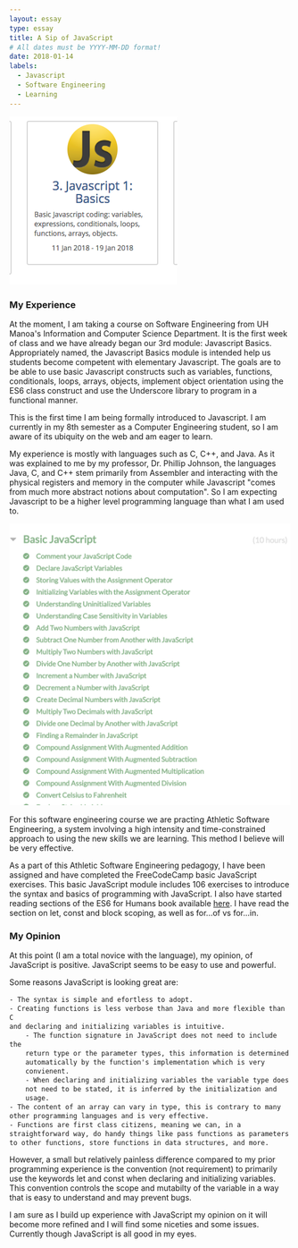 ```yaml
---
layout: essay
type: essay
title: A Sip of JavaScript 
# All dates must be YYYY-MM-DD format!
date: 2018-01-14
labels:
  - Javascript
  - Software Engineering
  - Learning
---
```


<img class="ui small right floated rounded image" src="../images/javascriptBasics.png">

### My Experience ###

At the moment, I am taking a course on Software Engineering from UH Manoa's Information and Computer Science Department. It is the first week of class and we have already began our 3rd module: Javascript Basics. Appropriately named, the Javascript Basics module is intended help us students become competent with elementary Javascript. The goals are to be able to use basic Javascript constructs such as variables, functions, conditionals, loops, arrays, objects, implement object orientation using the ES6 class construct and use the Underscore library to program in a functional manner.

This is the first time I am being formally introduced to Javascript. I am currently in my 8th semester as a Computer Engineering student, so I am aware of its ubiquity on the web and am eager to learn. 

My experience is mostly with languages such as C, C++, and Java. As it was explained to me by my professor, Dr. Phillip Johnson, the languages Java, C, and C++ stem primarily from Assembler and interacting with the physical registers and memory in the computer while Javascript "comes from much more abstract notions about computation". So I am expecting Javascript to be a higher level programming language than what I am used to.

<img class="ui small left floated rounded image" src="../images/freeCodeCamp.png">

For this software engineering course we are practing Athletic Software Engineering, a system involving a high intensity and time-constrained approach to using the new skills we are learning. This method I believe will be very effective. 

As a part of this Athletic Software Engineering pedagogy, I have been assigned and have completed the FreeCodeCamp basic JavaScript exercises. This basic JavaScript module includes 106 exercises to introduce the syntax and basics of programming with JavaScript. I also have started reading sections of the ES6 for Humans book available [here](https://github.com/metagrover/ES6-for-humans). I have read the section on let, const and block scoping, as well as for...of vs for...in. 

### My Opinion ###

At this point (I am a total novice with the language), my opinion, of JavaScript is positive. JavaScript seems to be easy to use and powerful.

Some reasons JavaScript is looking great are:

    - The syntax is simple and efortless to adopt.   
    - Creating functions is less verbose than Java and more flexible than C 
    and declaring and initializing variables is intuitive.  
        - The function signature in JavaScript does not need to include the 
        return type or the parameter types, this information is determined 
        automatically by the function's implementation which is very 
        convienent. 
        - When declaring and initializing variables the variable type does 
        not need to be stated, it is inferred by the initialization and 
        usage. 
    - The content of an array can vary in type, this is contrary to many 
    other programming languages and is very effective.
    - Functions are first class citizens, meaning we can, in a 
    straightforward way, do handy things like pass functions as parameters 
    to other functions, store functions in data structures, and more.

However, a small but relatively painless difference compared to my prior programming experience is the convention (not requirement) to primarily use the keywords let and const when declaring and initializing variables. This convention controls the scope and mutabilty of the variable in a way that is easy to understand and may prevent bugs.

I am sure as I build up experience with JavaScript my opinion on it will become more refined and I will find some niceties and some issues. Currently though JavaScript is all good in my eyes. 


